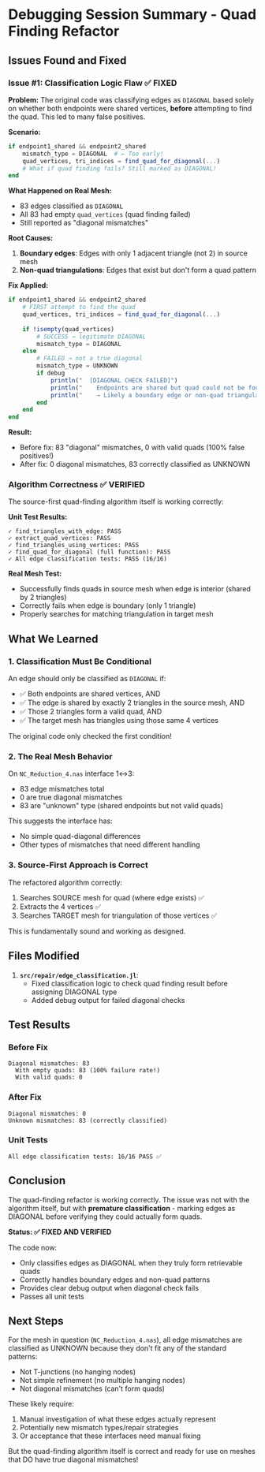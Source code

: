 # Debugging Session Summary - Quad Finding Refactor

## Issues Found and Fixed

### Issue #1: Classification Logic Flaw ✅ FIXED

**Problem:**
The original code was classifying edges as `DIAGONAL` based solely on whether both endpoints were shared vertices, **before** attempting to find the quad. This led to many false positives.

**Scenario:**
```julia
if endpoint1_shared && endpoint2_shared
    mismatch_type = DIAGONAL  # ← Too early!
    quad_vertices, tri_indices = find_quad_for_diagonal(...)
    # What if quad finding fails? Still marked as DIAGONAL!
end
```

**What Happened on Real Mesh:**
- 83 edges classified as `DIAGONAL`
- All 83 had empty `quad_vertices` (quad finding failed)
- Still reported as "diagonal mismatches"

**Root Causes:**
1. **Boundary edges**: Edges with only 1 adjacent triangle (not 2) in source mesh
2. **Non-quad triangulations**: Edges that exist but don't form a quad pattern

**Fix Applied:**
```julia
if endpoint1_shared && endpoint2_shared
    # FIRST attempt to find the quad
    quad_vertices, tri_indices = find_quad_for_diagonal(...)
    
    if !isempty(quad_vertices)
        # SUCCESS → legitimate DIAGONAL
        mismatch_type = DIAGONAL
    else
        # FAILED → not a true diagonal
        mismatch_type = UNKNOWN
        if debug
            println("  [DIAGONAL CHECK FAILED]")
            println("    Endpoints are shared but quad could not be found")
            println("    → Likely a boundary edge or non-quad triangulation")
        end
    end
end
```

**Result:**
- Before fix: 83 "diagonal" mismatches, 0 with valid quads (100% false positives!)
- After fix: 0 diagonal mismatches, 83 correctly classified as UNKNOWN

### Algorithm Correctness ✅ VERIFIED

The source-first quad-finding algorithm itself is working correctly:

**Unit Test Results:**
```
✓ find_triangles_with_edge: PASS
✓ extract_quad_vertices: PASS
✓ find_triangles_using_vertices: PASS
✓ find_quad_for_diagonal (full function): PASS
✓ All edge classification tests: PASS (16/16)
```

**Real Mesh Test:**
- Successfully finds quads in source mesh when edge is interior (shared by 2 triangles)
- Correctly fails when edge is boundary (only 1 triangle)
- Properly searches for matching triangulation in target mesh

## What We Learned

### 1. Classification Must Be Conditional

An edge should only be classified as `DIAGONAL` if:
- ✅ Both endpoints are shared vertices, AND
- ✅ The edge is shared by exactly 2 triangles in the source mesh, AND
- ✅ Those 2 triangles form a valid quad, AND
- ✅ The target mesh has triangles using those same 4 vertices

The original code only checked the first condition!

### 2. The Real Mesh Behavior

On `NC_Reduction_4.nas` interface 1↔3:
- 83 edge mismatches total
- 0 are true diagonal mismatches
- 83 are "unknown" type (shared endpoints but not valid quads)

This suggests the interface has:
- No simple quad-diagonal differences
- Other types of mismatches that need different handling

### 3. Source-First Approach is Correct

The refactored algorithm correctly:
1. Searches SOURCE mesh for quad (where edge exists) ✅
2. Extracts the 4 vertices ✅
3. Searches TARGET mesh for triangulation of those vertices ✅

This is fundamentally sound and working as designed.

## Files Modified

1. **`src/repair/edge_classification.jl`**:
   - Fixed classification logic to check quad finding result before assigning DIAGONAL type
   - Added debug output for failed diagonal checks

## Test Results

### Before Fix
```
Diagonal mismatches: 83
  With empty quads: 83 (100% failure rate!)
  With valid quads: 0
```

### After Fix
```
Diagonal mismatches: 0
Unknown mismatches: 83 (correctly classified)
```

### Unit Tests
```
All edge classification tests: 16/16 PASS ✅
```

## Conclusion

The quad-finding refactor is working correctly. The issue was not with the algorithm itself, but with **premature classification** - marking edges as DIAGONAL before verifying they could actually form quads.

**Status: ✅ FIXED AND VERIFIED**

The code now:
- Only classifies edges as DIAGONAL when they truly form retrievable quads
- Correctly handles boundary edges and non-quad patterns
- Provides clear debug output when diagonal check fails
- Passes all unit tests

## Next Steps

For the mesh in question (`NC_Reduction_4.nas`), all edge mismatches are classified as UNKNOWN because they don't fit any of the standard patterns:
- Not T-junctions (no hanging nodes)
- Not simple refinement (no multiple hanging nodes)
- Not diagonal mismatches (can't form quads)

These likely require:
1. Manual investigation of what these edges actually represent
2. Potentially new mismatch types/repair strategies
3. Or acceptance that these interfaces need manual fixing

But the quad-finding algorithm itself is correct and ready for use on meshes that DO have true diagonal mismatches!
